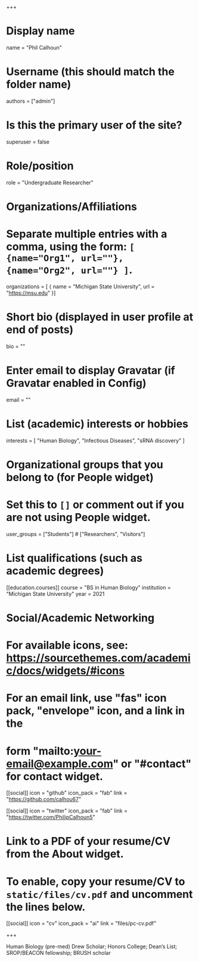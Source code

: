 +++
# Display name
name = "Phil Calhoun"

# Username (this should match the folder name)
authors = ["admin"]

# Is this the primary user of the site?
superuser = false

# Role/position
role = "Undergraduate Researcher"

# Organizations/Affiliations
#   Separate multiple entries with a comma, using the form: `[ {name="Org1", url=""}, {name="Org2", url=""} ]`.
organizations = [ { name = "Michigan State University", url = "https://msu.edu" }]

# Short bio (displayed in user profile at end of posts)
bio = ""

# Enter email to display Gravatar (if Gravatar enabled in Config)
email = ""

# List (academic) interests or hobbies
interests = [
"Human Biology",
"Infectious Diseases", "sRNA discovery"
]

# Organizational groups that you belong to (for People widget)
#   Set this to `[]` or comment out if you are not using People widget.
user_groups = ["Students"] # ["Researchers", "Visitors"]

# List qualifications (such as academic degrees)
[[education.courses]]
course = "BS in Human Biology"
institution = "Michigan State University"
year = 2021

# Social/Academic Networking
# For available icons, see: https://sourcethemes.com/academic/docs/widgets/#icons
#   For an email link, use "fas" icon pack, "envelope" icon, and a link in the
#   form "mailto:your-email@example.com" or "#contact" for contact widget.

[[social]]
icon = "github"
icon_pack = "fab"
link = "https://github.com/calhou67"

[[social]]
icon = "twitter"
icon_pack = "fab"
link = "https://twitter.com/PhilipCalhoun5"

# Link to a PDF of your resume/CV from the About widget.
# To enable, copy your resume/CV to `static/files/cv.pdf` and uncomment the lines below.
[[social]]
icon = "cv"
icon_pack = "ai"
link = "files/pc-cv.pdf"

+++

Human Biology (pre-med)
Drew Scholar; Honors College; Dean’s List; SROP/BEACON fellowship; BRUSH scholar
